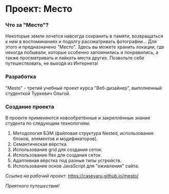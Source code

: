 # Проект: Место

### Что за "Место"?
Некоторые земли хочется навсегда сохранить в памяти, возвращаться к ним в воспоминаниях и подолгу рассматривать фотографии... Для этого и предназначено "Место". Здесь вы можете хранить локации, где некогда побывали, которые особенно запомнились и понравились, а также просматривать и лайкать места других. Позвольте себе путешествовать, не выходя из Интернета!

### Разработка
"Mesto" - третий учебный проект курса "Веб-дизайнер", выполненный студенткой Туркевич Ольгой.

### Создание проекта
В проекте применяются новообретённые и закреплённые знания студента по следующим технологиям:  
1. Методология БЭМ (файловая структура Nested, использование блоков, элементов и модификаторов).
2. Семантическая вёрстка.
3. Использование grid для создания сеток.
4. Использование flex для создания сеток.
5. Адаптивная вёрстка под разные типы устройств.
6. Использование основ JavaScript для "оживления" сайта.

*Ссылка на рабочий проект:* https://caseyaru.github.io/mesto/

_Приятного путешествия!_